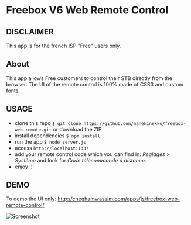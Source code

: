 Freebox V6 Web Remote Control
=

DISCLAIMER
--
This app is for the french ISP "Free" users only. 

About
--
This app allows Free customers to control their STB directly from the browser. 
The UI of the remote control is 100% made of CSS3 and custom fonts.

USAGE
--
* clone this repo ```$ git clone https://github.com/manekinekko/freebox-web-remote.git``` or download the ZIP
* install dependencies ```$ npm install ```
* run the app ```$ node server.js```
* access ```http://localhost:1337 ```
* add your remote control code which you can find in:  _Réglages_ > _Système_ and look for _Code télécommande à distance_.
* enjoy :)

DEMO
--

To demo the UI only: http://cheghamwassim.com/apps/js/freebox-web-remote-control/

![Screenshot](https://raw.github.com/manekinekko/freebox-web-remote/master/remote-control-freebox-v6.png)
